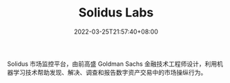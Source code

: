 ﻿---
weight: 
title: "Solidus Labs"
description: "Solidus 市场监控平台，由前高盛 Goldman Sachs 金融技术工程师设计，利用机器学习技术帮助发现、解决、调查和报告数字资产交易中的市场操纵行为"
date: 2022-03-25T21:57:40+08:00
lastmod: 2022-03-25T16:45:40+08:00
draft: false
authors: ["Metabd"]
featuredImage: "solidus-labs.jpg"
link: ""
tags: ["数据分析","Solidus Labs"]
categories: ["navigation"]
navigation: ["数据分析"]
lightgallery: true
toc: true
pinned: false
recommend: false
recommend1: false
---
Solidus 市场监控平台，由前高盛 Goldman Sachs 金融技术工程师设计，利用机器学习技术帮助发现、解决、调查和报告数字资产交易中的市场操纵行为。
